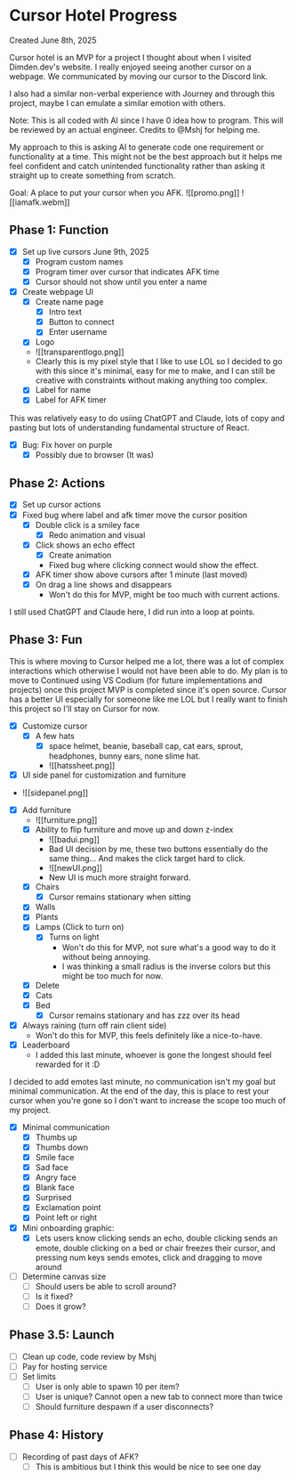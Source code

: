 # Cursor Hotel Progress
Created June 8th, 2025

Cursor hotel is an MVP for a project I thought about when I visited Dimden.dev's website. I really enjoyed seeing another cursor on a webpage. We communicated by moving our cursor to the Discord link. 

I also had a similar non-verbal experience with Journey and through this project, maybe I can emulate a similar emotion with others.

Note: This is all coded with AI since I have 0 idea how to program. This will be reviewed by an actual engineer. Credits to @Mshj for helping me.

My approach to this is asking AI to generate code one requirement or functionality at a time. This might not be the best approach but it helps me feel confident and catch unintended functionality rather than asking it straight up to create something from scratch.

Goal: A place to put your cursor when you AFK.
![[promo.png]]
![[iamafk.webm]]
## Phase 1: Function
- [x] Set up live cursors June 9th, 2025
	- [x] Program custom names
	- [x] Program timer over cursor that indicates AFK time
	- [x] Cursor should not show until you enter a name
- [x] Create webpage UI
	- [x] Create name page
		- [x] Intro text
		- [x] Button to connect
		- [x] Enter username
	- [x] Logo
	- ![[transparentlogo.png]]
	- Clearly this is my pixel style that I like to use LOL so I decided to go with this since it's minimal, easy for me to make, and I can still be creative with constraints without making anything too complex.
	- [x] Label for name
	- [x] Label for AFK timer

This was relatively easy to do usiing ChatGPT and Claude, lots of copy and pasting but lots of understanding fundamental structure of React.

- [x] Bug: Fix hover on purple
	- [x] Possibly due to browser (It was)
## Phase 2: Actions
- [x] Set up cursor actions
- [x] Fixed bug where label and afk timer move the cursor position
	- [x] Double click is a smiley face
		- [x] Redo animation and visual
	- [x] Click shows an echo effect
		- [x] Create animation
		- Fixed bug where clicking connect would show the effect.
	- [x] AFK timer show above cursors after 1 minute (last moved)
	- [x] On drag a line shows and disappears 
		- Won't do this for MVP, might be too much with current actions.

I still used ChatGPT and Claude here, I did run into a loop at points.
## Phase 3: Fun
This is where moving to Cursor helped me a lot, there was a lot of complex interactions which otherwise I would not have been able to do. My plan is to move to Continued using VS Codium (for future implementations and projects) once this project MVP is completed since it's open source. Cursor has a better UI especially for someone like me LOL but I really want to finish this project so I'll stay on Cursor for now. 
- [x] Customize cursor
	- [x] A few hats
		- [x] space helmet, beanie, baseball cap, cat ears, sprout, headphones, bunny ears, none slime hat.
		- ![[hatssheet.png]]
- [x] UI side panel for customization and furniture
- ![[sidepanel.png]]
- [x] Add furniture
	- ![[furniture.png]]
	- [x] Ability to flip furniture and move up and down z-index
		- ![[badui.png]]
		- Bad UI decision by me, these two buttons essentially do the same thing... And makes the click target hard to click.
		- ![[newUI.png]]
		- New UI is much more straight forward.
	- [x] Chairs
		- [x] Cursor remains stationary when sitting
	- [x] Walls
	- [x] Plants 
	- [x] Lamps (Click to turn on)
		- [x] Turns on light
			- Won't do this for MVP, not sure what's a good way to do it without being annoying. 
			- I was thinking a small radius is the inverse colors but this might be too much for now.
	- [x] Delete
	- [x] Cats
	- [x] Bed
		- [x] Cursor remains stationary and has zzz over its head
- [x] Always raining (turn off rain client side) 
	- Won't do this for MVP, this feels definitely like a nice-to-have.
- [x] Leaderboard 
	- I added this last minute, whoever is gone the longest should feel rewarded for it :D

I decided to add emotes last minute, no communication isn't my goal but minimal communication. At the end of the day, this is place to rest your cursor when you're gone so I don't want to increase the scope too much of my project.

- [x] Minimal communication
	- [x] Thumbs up
	- [x] Thumbs down
	- [x] Smile face
	- [x] Sad face
	- [x] Angry face
	- [x] Blank face
	- [x] Surprised
	- [x] Exclamation point
	- [x] Point left or right
- [x] Mini onboarding graphic:
	- [x] Lets users know clicking sends an echo, double clicking sends an emote, double clicking on a bed or chair freezes their cursor, and pressing num keys sends emotes, click and dragging to move around
- [ ] Determine canvas size
	- [ ] Should users be able to scroll around?
	- [ ] Is it fixed?
	- [ ] Does it grow?

## Phase 3.5: Launch
- [ ] Clean up code, code review by Mshj
- [ ] Pay for hosting service
- [ ] Set limits
	- [ ] User is only able to spawn 10 per item?
	- [ ] User is unique? Cannot open a new tab to connect more than twice
	- [ ] Should furniture despawn if a user disconnects? 

## Phase 4: History
- [ ] Recording of past days of AFK?
	- [ ] This is ambitious but I think this would be nice to see one day